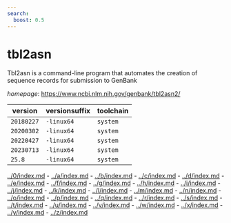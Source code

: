 ```yaml
---
search:
  boost: 0.5
---
```

# tbl2asn

Tbl2asn is a command-line program that automates the creation of  sequence records for submission to GenBank

*homepage*: <https://www.ncbi.nlm.nih.gov/genbank/tbl2asn2/>

version | versionsuffix | toolchain
--------|---------------|----------
``20180227`` | ``-linux64`` | ``system``
``20200302`` | ``-linux64`` | ``system``
``20220427`` | ``-linux64`` | ``system``
``20230713`` | ``-linux64`` | ``system``
``25.8`` | ``-linux64`` | ``system``

[../0/index.md](0) - [../a/index.md](a) - [../b/index.md](b) - [../c/index.md](c) - [../d/index.md](d) - [../e/index.md](e) - [../f/index.md](f) - [../g/index.md](g) - [../h/index.md](h) - [../i/index.md](i) - [../j/index.md](j) - [../k/index.md](k) - [../l/index.md](l) - [../m/index.md](m) - [../n/index.md](n) - [../o/index.md](o) - [../p/index.md](p) - [../q/index.md](q) - [../r/index.md](r) - [../s/index.md](s) - [../t/index.md](t) - [../u/index.md](u) - [../v/index.md](v) - [../w/index.md](w) - [../x/index.md](x) - [../y/index.md](y) - [../z/index.md](z)

